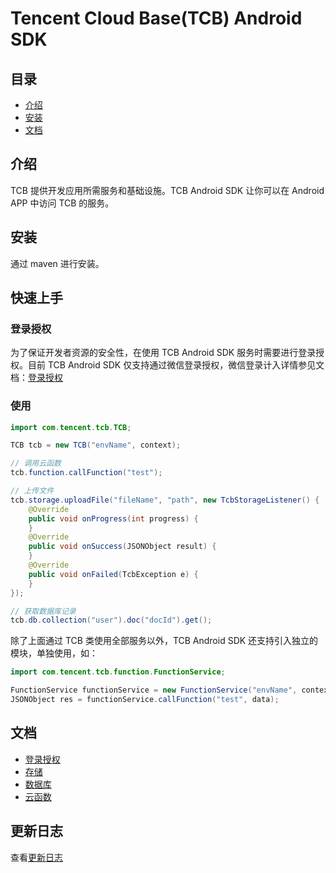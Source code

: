 # Tencent Cloud Base(TCB) Android SDK

## 目录

- [介绍](#介绍)
- [安装](#安装)
- [文档](#文档)

## 介绍

TCB 提供开发应用所需服务和基础设施。TCB Android SDK 让你可以在 Android APP 中访问 TCB 的服务。

## 安装

通过 maven 进行安装。

## 快速上手

### 登录授权

为了保证开发者资源的安全性，在使用 TCB Android SDK 服务时需要进行登录授权。目前 TCB Android SDK 仅支持通过微信登录授权，微信登录计入详情参见文档：[登录授权](docs/authorization.md)

### 使用

```java
import com.tencent.tcb.TCB;

TCB tcb = new TCB("envName", context);

// 调用云函数
tcb.function.callFunction("test");

// 上传文件
tcb.storage.uploadFile("fileName", "path", new TcbStorageListener() {
    @Override
    public void onProgress(int progress) {
    }
    @Override
    public void onSuccess(JSONObject result) {
    }
    @Override
    public void onFailed(TcbException e) {
    }
});

// 获取数据库记录
tcb.db.collection("user").doc("docId").get();
```

除了上面通过 TCB 类使用全部服务以外，TCB Android SDK 还支持引入独立的模块，单独使用，如：

```java
import com.tencent.tcb.function.FunctionService;

FunctionService functionService = new FunctionService("envName", context);
JSONObject res = functionService.callFunction("test", data);
```

## 文档

- [登录授权](docs/authorization.md)
- [存储](docs/storage.md)
- [数据库](docs/database.md)
- [云函数](docs/function.md)

## 更新日志

查看[更新日志](./changelog.md)

